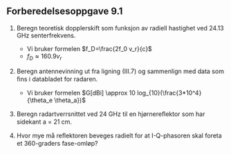 ## Forberedelsesoppgave 9.1

1. Beregn teoretisk dopplerskift som funksjon av radiell hastighet ved 24.13 GHz senterfrekvens.
    * Vi bruker formelen $f_D=\frac{2f_0 v_r}{c}$
    * $f_D \approx 160.9 v_r$

2. Beregn antennevinning ut fra ligning (III.7) og sammenlign med data som ﬁns i databladet
for radaren.
    * Vi bruker formelen $G[dBi] \approx 10 log_{10}(\frac{3*10^4}{\theta_e \theta_a})$

3. Beregn radartverrsnittet ved 24 GHz til en hjørnereﬂektor som har sidekant a = 21 cm.

4. Hvor mye må reﬂektoren beveges radielt for at I-Q-phasoren skal foreta et 360-graders fase-omløp?